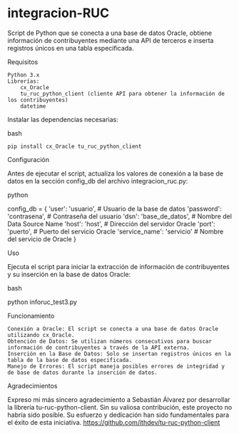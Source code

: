 # integracion-RUC
Script de Python que se conecta a una base de datos Oracle, obtiene información de contribuyentes mediante una API de terceros e inserta registros únicos en una tabla especificada.

Requisitos

    Python 3.x
    Librerías:
        cx_Oracle
        tu_ruc_python_client (cliente API para obtener la información de los contribuyentes)
        datetime


Instalar las dependencias necesarias:

bash

    pip install cx_Oracle tu_ruc_python_client

Configuración

Antes de ejecutar el script, actualiza los valores de conexión a la base de datos en la sección config_db del archivo integracion_ruc.py:

python

config_db = {
    'user': 'usuario',           # Usuario de la base de datos
    'password': 'contrasena',     # Contraseña del usuario
    'dsn': 'base_de_datos',       # Nombre del Data Source Name
    'host': 'host',               # Dirección del servidor Oracle
    'port': 'puerto',             # Puerto del servicio Oracle
    'service_name': 'servicio'    # Nombre del servicio de Oracle
}

Uso

Ejecuta el script para iniciar la extracción de información de contribuyentes y su inserción en la base de datos Oracle:

bash

python inforuc_test3.py

Funcionamiento

    Conexión a Oracle: El script se conecta a una base de datos Oracle utilizando cx_Oracle.
    Obtención de Datos: Se utilizan números consecutivos para buscar información de contribuyentes a través de la API externa.
    Inserción en la Base de Datos: Solo se insertan registros únicos en la tabla de la base de datos especificada.
    Manejo de Errores: El script maneja posibles errores de integridad y de base de datos durante la inserción de datos.

Agradecimientos

Expreso mi más sincero agradecimiento a Sebastián Álvarez por desarrollar la librería tu-ruc-python-client. Sin su valiosa contribución, este proyecto no habría sido posible. Su esfuerzo y dedicación han sido fundamentales para el éxito de esta iniciativa.
https://github.com/ithdev/tu-ruc-python-client
